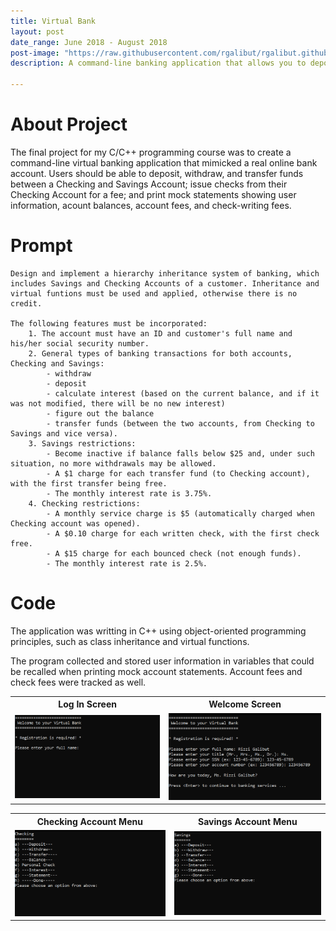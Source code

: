 ```yaml
---
title: Virtual Bank
layout: post
date_range: June 2018 - August 2018
post-image: "https://raw.githubusercontent.com/rgalibut/rgalibut.github.io/main/assets/images/Virtual%20Bank/Banking%20Menu.PNG"
description: A command-line banking application that allows you to deposit, withdraw, and write checks.

---
```


# About Project
The final project for my C/C++ programming course was to create a command-line virtual banking application that mimicked a real online bank account. Users should be able to deposit, withdraw, and transfer funds between a Checking and Savings Account; issue checks from their Checking Account for a fee; and print mock statements showing user information, acount balances, account fees, and check-writing fees.

# Prompt
```
Design and implement a hierarchy inheritance system of banking, which includes Savings and Checking Accounts of a customer. Inheritance and virtual funtions must be used and applied, otherwise there is no credit.

The following features must be incorporated:
	1. The account must have an ID and customer's full name and his/her	social security number.
	2. General types of banking transactions for both accounts, Checking and Savings: 
		- withdraw
		- deposit
		- calculate interest (based on the current balance, and if it was not modified, there will be no new interest)
		- figure out the balance
		- transfer funds (between the two accounts, from Checking to Savings and vice versa).
	3. Savings restrictions:
		- Become inactive if balance falls below $25 and, under such situation, no more withdrawals may be allowed.
		- A $1 charge for each transfer fund (to Checking account), with the first transfer being free.
		- The monthly interest rate is 3.75%.
	4. Checking restrictions:
		- A monthly service charge is $5 (automatically charged when Checking account was opened).
		- A $0.10 charge for each written check, with the first check free.
		- A $15 charge for each bounced check (not enough funds).
		- The monthly interest rate is 2.5%.
```

# Code

The application was writting in C++ using object-oriented programming principles, such as class inheritance and virtual functions.

The program collected and stored user information in variables that could be recalled when printing mock account statements. Account fees and check fees were tracked as well.

<table>
  <tr>
	<th>Log In Screen</th>
	<th>Welcome Screen</th>
  </tr>
  <tr>
    <td><img src="https://raw.githubusercontent.com/rgalibut/rgalibut.github.io/main/assets/images/Virtual%20Bank/Log%20In.PNG" alt="Log-In"></td>
	<td><img src="https://raw.githubusercontent.com/rgalibut/rgalibut.github.io/main/assets/images/Virtual%20Bank/Welcome.PNG" alt="Welcome"></td>
  </tr>
</table>

<table>
  <tr>
	<th>Checking Account Menu</th>
	<th>Savings Account Menu</th>
  </tr>
  <tr>
    <td><img src="https://raw.githubusercontent.com/rgalibut/rgalibut.github.io/main/assets/images/Virtual%20Bank/Checking%20Account.PNG" alt="Checking"></td>
	<td><img src="https://raw.githubusercontent.com/rgalibut/rgalibut.github.io/main/assets/images/Virtual%20Bank/Savings%20Account.PNG" alt="Savings"></td>
  </tr>
</table>
